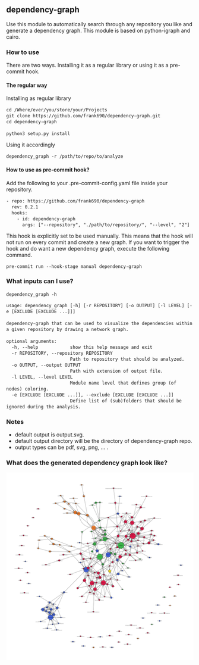 ## dependency-graph
Use this module to automatically search through any repository you like and generate a dependency graph.
This module is based on python-igraph and cairo.

### How to use
There are two ways. Installing it as a regular library or using it as a pre-commit hook.

#### The regular way
Installing as regular library
```shell
cd /Where/ever/you/store/your/Projects
git clone https://github.com/frank690/dependency-graph.git
cd dependency-graph

python3 setup.py install
```

Using it accordingly
```shell
dependency_graph -r /path/to/repo/to/analyze
```

#### How to use as pre-commit hook?
Add the following to your .pre-commit-config.yaml file inside your repository.
```shell
- repo: https://github.com/frank690/dependency-graph
  rev: 0.2.1
  hooks:
    - id: dependency-graph
      args: ["--repository", "./path/to/repository/", "--level", "2"]
```

This hook is explicitly set to be used manually.
This means that the hook will not run on every commit and create a new graph.
If you want to trigger the hook and do want a new dependency graph, execute the following command.
```shell
pre-commit run --hook-stage manual dependency-graph
```

### What inputs can I use?
```shell
dependency_graph -h
```
```shell
usage: dependency_graph [-h] [-r REPOSITORY] [-o OUTPUT] [-l LEVEL] [-e [EXCLUDE [EXCLUDE ...]]]

dependency-graph that can be used to visualize the dependencies within a given repository by drawing a network graph.

optional arguments:
  -h, --help            show this help message and exit
  -r REPOSITORY, --repository REPOSITORY
                        Path to repository that should be analyzed.
  -o OUTPUT, --output OUTPUT
                        Path with extension of output file.
  -l LEVEL, --level LEVEL
                        Module name level that defines group (of nodes) coloring.
  -e [EXCLUDE [EXCLUDE ...]], --exclude [EXCLUDE [EXCLUDE ...]]
                        Define list of (sub)folders that should be ignored during the analysis.

```

### Notes
- default output is output.svg.
- default output directory will be the directory of dependency-graph repo.
- output types can be pdf, svg, png, ... .

### What does the generated dependency graph look like?
![Similar to this](./output.svg)

